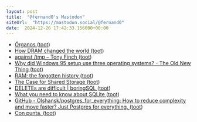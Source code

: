```yaml
---
layout: post
title:  "@fernand0's Mastodon"
siteUrl:  "https://mastodon.social/@fernand0"
date:  2024-12-26 17:42:33.156000+00:00
---
```

*  [Órganos ](https://www.flickr.com/photos/fernand0/54205827430) ([toot](https://mastodon.social/@fernand0/113720357889923063))
*  [How DRAM changed the world ](https://www.micron.com/about/blog/memory/dram/how-dram-changed-the-worl) ([toot](https://mastodon.social/@fernand0/113720200513678695))
*  [against /tmp – Tony Finch ](https://dotat.at/@/2024-10-22-tmp.htm) ([toot](https://mastodon.social/@fernand0/113720104045555437))
*  [Why did Windows 95 setup use three operating systems? - The Old New Thing ](https://devblogs.microsoft.com/oldnewthing/20241112-00/?p=11050) ([toot](https://mastodon.social/@fernand0/113719786256479853))
*  [RAM: the forgotten history ](https://lcamtuf.substack.com/p/memory-the-forgotten-histor) ([toot](https://mastodon.social/@fernand0/113719030853357710))
*  [The Case for Shared Storage ](https://www.warpstream.com/blog/the-case-for-shared-storag) ([toot](https://mastodon.social/@fernand0/113718963503658152))
*  [DELETEs are difficult \| boringSQL ](https://notso.boringsql.com/posts/deletes-are-difficult) ([toot](https://mastodon.social/@fernand0/113718695906485056))
*  [What you need to know about SQLite ](https://joyofrails.com/articles/what-you-need-to-know-about-sqlit) ([toot](https://mastodon.social/@fernand0/113718500494884382))
*  [GitHub - Olshansk/postgres_for_everything: How to reduce complexity and move faster? Just Postgres for everything. ](https://github.com/Olshansk/postgres_for_everythin) ([toot](https://mastodon.social/@fernand0/113717549538054609))
*  [Con punta. ](https://avecesunafoto.wordpress.com/2024/12/25/con-punta) ([toot](https://mastodon.social/@fernand0/113716843402242043))
